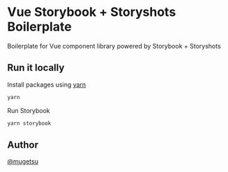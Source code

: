 # Vue Storybook + Storyshots Boilerplate

Boilerplate for Vue component library powered by Storybook + Storyshots

## Run it locally

Install packages using [yarn](https://yarnpkg.com/en/docs/install#mac-stable)

```bash
yarn
```

Run Storybook

```bash
yarn storybook
```

## Author

[@mugetsu](https://github.com/mugetsu)